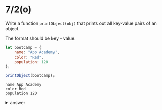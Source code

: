 # 7/2(o)

Write a function `printObject(obj)` that prints out all key-value pairs of an object. 

The format should be key - value.

```js
let bootcamp = {
    name: "App Academy",
    color: "Red",
    population: 120
};

printObject(bootcamp);
```

```
name App Academy
color Red
population 120
```

<details>

  <summary>answer</summary>

```js
function printObject(obj) {
    for (let [k,v] of Object.entries(obj)) {
        console.log(k, v);
    }
}
```

</details>
